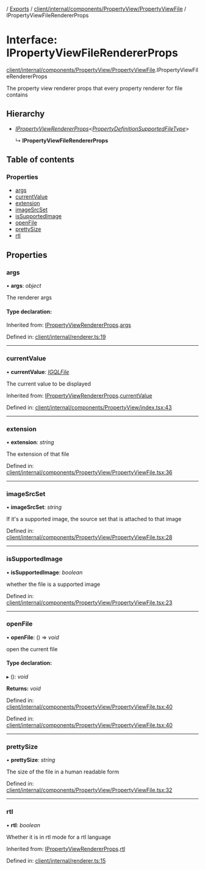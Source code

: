 [](../README.md) / [Exports](../modules.md) / [client/internal/components/PropertyView/PropertyViewFile](../modules/client_internal_components_propertyview_propertyviewfile.md) / IPropertyViewFileRendererProps

# Interface: IPropertyViewFileRendererProps

[client/internal/components/PropertyView/PropertyViewFile](../modules/client_internal_components_propertyview_propertyviewfile.md).IPropertyViewFileRendererProps

The property view renderer props that every property renderer
for file contains

## Hierarchy

* [*IPropertyViewRendererProps*](client_internal_components_propertyview.ipropertyviewrendererprops.md)<[*PropertyDefinitionSupportedFileType*](../modules/base_root_module_itemdefinition_propertydefinition_types_file.md#propertydefinitionsupportedfiletype)\>

  ↳ **IPropertyViewFileRendererProps**

## Table of contents

### Properties

- [args](client_internal_components_propertyview_propertyviewfile.ipropertyviewfilerendererprops.md#args)
- [currentValue](client_internal_components_propertyview_propertyviewfile.ipropertyviewfilerendererprops.md#currentvalue)
- [extension](client_internal_components_propertyview_propertyviewfile.ipropertyviewfilerendererprops.md#extension)
- [imageSrcSet](client_internal_components_propertyview_propertyviewfile.ipropertyviewfilerendererprops.md#imagesrcset)
- [isSupportedImage](client_internal_components_propertyview_propertyviewfile.ipropertyviewfilerendererprops.md#issupportedimage)
- [openFile](client_internal_components_propertyview_propertyviewfile.ipropertyviewfilerendererprops.md#openfile)
- [prettySize](client_internal_components_propertyview_propertyviewfile.ipropertyviewfilerendererprops.md#prettysize)
- [rtl](client_internal_components_propertyview_propertyviewfile.ipropertyviewfilerendererprops.md#rtl)

## Properties

### args

• **args**: *object*

The renderer args

#### Type declaration:

Inherited from: [IPropertyViewRendererProps](client_internal_components_propertyview.ipropertyviewrendererprops.md).[args](client_internal_components_propertyview.ipropertyviewrendererprops.md#args)

Defined in: [client/internal/renderer.ts:19](https://github.com/onzag/itemize/blob/28218320/client/internal/renderer.ts#L19)

___

### currentValue

• **currentValue**: [*IGQLFile*](gql_querier.igqlfile.md)

The current value to be displayed

Inherited from: [IPropertyViewRendererProps](client_internal_components_propertyview.ipropertyviewrendererprops.md).[currentValue](client_internal_components_propertyview.ipropertyviewrendererprops.md#currentvalue)

Defined in: [client/internal/components/PropertyView/index.tsx:43](https://github.com/onzag/itemize/blob/28218320/client/internal/components/PropertyView/index.tsx#L43)

___

### extension

• **extension**: *string*

The extension of that file

Defined in: [client/internal/components/PropertyView/PropertyViewFile.tsx:36](https://github.com/onzag/itemize/blob/28218320/client/internal/components/PropertyView/PropertyViewFile.tsx#L36)

___

### imageSrcSet

• **imageSrcSet**: *string*

If it's a supported image, the source set
that is attached to that image

Defined in: [client/internal/components/PropertyView/PropertyViewFile.tsx:28](https://github.com/onzag/itemize/blob/28218320/client/internal/components/PropertyView/PropertyViewFile.tsx#L28)

___

### isSupportedImage

• **isSupportedImage**: *boolean*

whether the file is a supported image

Defined in: [client/internal/components/PropertyView/PropertyViewFile.tsx:23](https://github.com/onzag/itemize/blob/28218320/client/internal/components/PropertyView/PropertyViewFile.tsx#L23)

___

### openFile

• **openFile**: () => *void*

open the current file

#### Type declaration:

▸ (): *void*

**Returns:** *void*

Defined in: [client/internal/components/PropertyView/PropertyViewFile.tsx:40](https://github.com/onzag/itemize/blob/28218320/client/internal/components/PropertyView/PropertyViewFile.tsx#L40)

Defined in: [client/internal/components/PropertyView/PropertyViewFile.tsx:40](https://github.com/onzag/itemize/blob/28218320/client/internal/components/PropertyView/PropertyViewFile.tsx#L40)

___

### prettySize

• **prettySize**: *string*

The size of the file in a human readable form

Defined in: [client/internal/components/PropertyView/PropertyViewFile.tsx:32](https://github.com/onzag/itemize/blob/28218320/client/internal/components/PropertyView/PropertyViewFile.tsx#L32)

___

### rtl

• **rtl**: *boolean*

Whether it is in rtl mode for a rtl language

Inherited from: [IPropertyViewRendererProps](client_internal_components_propertyview.ipropertyviewrendererprops.md).[rtl](client_internal_components_propertyview.ipropertyviewrendererprops.md#rtl)

Defined in: [client/internal/renderer.ts:15](https://github.com/onzag/itemize/blob/28218320/client/internal/renderer.ts#L15)
